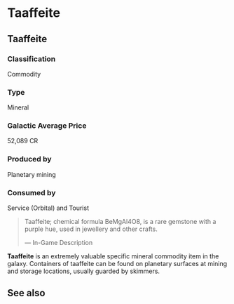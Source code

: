 # Taaffeite
## Taaffeite

		

### Classification

Commodity

### Type

Mineral

### Galactic Average Price

52,089 CR

### Produced by

Planetary mining

### Consumed by

Service (Orbital) and Tourist

> 
> 
> Taaffeite; chemical formula BeMgAl4O8, is a rare gemstone with a purple hue, used in jewellery and other crafts.
> 
> 
> — In-Game Description
> 

**Taaffeite** is an extremely valuable specific mineral commodity item in the galaxy. Containers of taaffeite can be found on planetary surfaces at mining and storage locations, usually guarded by skimmers.

## See also